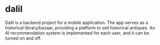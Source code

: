 # dalil
Dalil is a backend project for a mobile application. The app serves as a historical library/bazaar, providing a platform to sell historical antiques. An AI recommendation system is implemented for each user, and it can be turned on and off.
